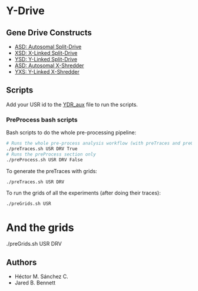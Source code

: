 
# Y-Drive 

## Gene Drive Constructs

* [ASD: Autosomal Split-Drive](https://github.com/Chipdelmal/MGDrivE/blob/master/MGDrivE/R/Cube-SplitDriveMF.R)
* [XSD: X-Linked Split-Drive](https://github.com/Chipdelmal/MGDrivE/blob/master/MGDrivE/R/Cube-SplitDriveX.R)
* [YSD: Y-Linked Split-Drive](https://github.com/Chipdelmal/MGDrivE/blob/master/MGDrivE/R/Cube-SplitDriveY.R)
* [ASD: Autosomal X-Shredder](https://github.com/Chipdelmal/MGDrivE/blob/master/MGDrivE/R/Cube-ShredderMF.R)
* [YXS: Y-Linked X-Shredder](https://github.com/Chipdelmal/MGDrivE/blob/master/MGDrivE/R/Cube-ShredderY.R)

## Scripts

Add your USR id to the [YDR_aux](./YDR_aux.py) file to run the scripts.

### PreProcess bash scripts

Bash scripts to do the whole pre-processing pipeline:

```bash
# Runs the whole pre-process analysis workflow (with preTraces and preGrids)
./preTraces.sh USR DRV True
# Runs the preProcess section only
./preProcess.sh USR DRV False
```

To generate the preTraces with grids:

```bash
./preTraces.sh USR DRV 
```

To run the grids of all the experiments (after doing their traces):

```bash
./preGrids.sh USR 
```

# And the grids
./preGrids.sh USR DRV

## Authors

* Héctor M. Sánchez C.
* Jared B. Bennett